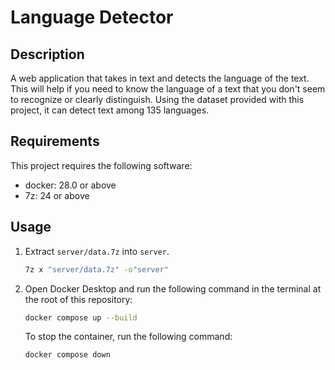 # Language Detector

## Description

A web application that takes in text and detects the language of the text. This will help if you need to know the language of a text that you don't seem to recognize or clearly distinguish. Using the dataset provided with this project, it can detect text among 135 languages.

## Requirements

This project requires the following software:

- docker: 28.0 or above
- 7z: 24 or above

## Usage

1. Extract `server/data.7z` into `server`.

   ```bash
   7z x "server/data.7z" -o"server"
   ```

2. Open Docker Desktop and run the following command in the terminal at the root of this repository:

   ```bash
   docker compose up --build
   ```

   To stop the container, run the following command:

   ```bash
   docker compose down
   ```
